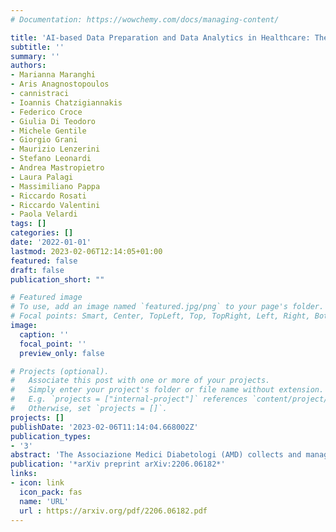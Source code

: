 ```yaml
---
# Documentation: https://wowchemy.com/docs/managing-content/

title: 'AI-based Data Preparation and Data Analytics in Healthcare: The Case of Diabetes'
subtitle: ''
summary: ''
authors:
- Marianna Maranghi
- Aris Anagnostopoulos
- cannistraci
- Ioannis Chatzigiannakis
- Federico Croce
- Giulia Di Teodoro
- Michele Gentile
- Giorgio Grani
- Maurizio Lenzerini
- Stefano Leonardi
- Andrea Mastropietro
- Laura Palagi
- Massimiliano Pappa
- Riccardo Rosati
- Riccardo Valentini
- Paola Velardi
tags: []
categories: []
date: '2022-01-01'
lastmod: 2023-02-06T12:14:05+01:00
featured: false
draft: false
publication_short: ""

# Featured image
# To use, add an image named `featured.jpg/png` to your page's folder.
# Focal points: Smart, Center, TopLeft, Top, TopRight, Left, Right, BottomLeft, Bottom, BottomRight.
image:
  caption: ''
  focal_point: ''
  preview_only: false

# Projects (optional).
#   Associate this post with one or more of your projects.
#   Simply enter your project's folder or file name without extension.
#   E.g. `projects = ["internal-project"]` references `content/project/deep-learning/index.md`.
#   Otherwise, set `projects = []`.
projects: []
publishDate: '2023-02-06T11:14:04.668002Z'
publication_types:
- '3'
abstract: 'The Associazione Medici Diabetologi (AMD) collects and manages one of the largest worldwide available collections of diabetic patient records, also known as the AMD database. This paper presents the initial results of an ongoing project whose focus is the application of Artificial Intelligence and Machine Learning techniques for conceptualizing, cleaning, and analyzing such an important and valuable dataset, with the goal of providing predictive insights to better support diabetologists in their diagnostic and therapeutic choices.'
publication: '*arXiv preprint arXiv:2206.06182*'
links:
- icon: link
  icon_pack: fas
  name: 'URL'
  url : https://arxiv.org/pdf/2206.06182.pdf
---
```

